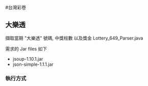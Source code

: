 #台灣彩卷

## 大樂透
擷取當期 "大樂透" 號碼, 中獎柱數 以及獎金
Lottery_649_Parser.java

需求的 Jar files 如下
* jsoup-1.10.1.jar 
* json-simple-1.1.1.jar

### 執行方式
